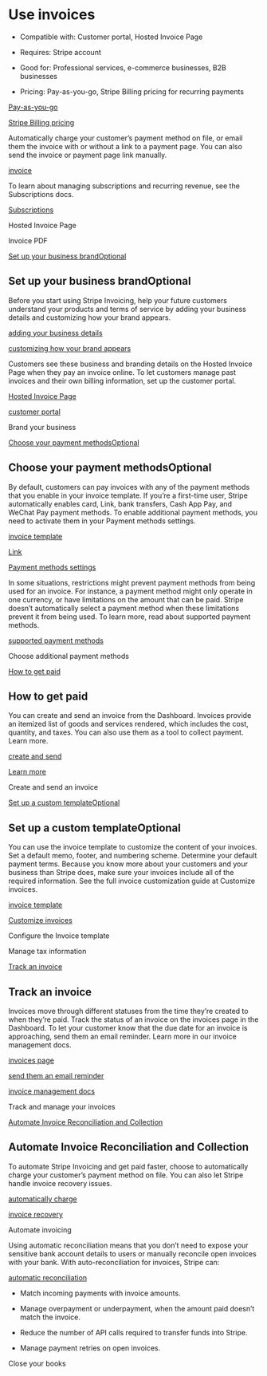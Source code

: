 # Use invoices

- Compatible with: Customer portal, Hosted Invoice Page

- Requires: Stripe account

- Good for: Professional services, e-commerce businesses, B2B businesses

- Pricing: Pay-as-you-go, Stripe Billing pricing for recurring payments

[Pay-as-you-go](https://stripe.com/pricing)

[Stripe Billing pricing](https://stripe.com/billing/pricing)

Automatically charge your customer’s payment method on file, or email them the invoice with or without a link to a payment page. You can also send the invoice or payment page link manually.

[invoice](/api/invoices)

To learn about managing subscriptions and recurring revenue, see the Subscriptions docs.

[Subscriptions](/billing)

Hosted Invoice Page

Invoice PDF

[Set up your business brandOptional](#establish-business)

## Set up your business brandOptional

Before you start using Stripe Invoicing, help your future customers understand your products and terms of service by adding your business details and customizing how your brand appears.

[adding your business details](https://dashboard.stripe.com/settings/account?support_details)

[customizing how your brand appears](https://dashboard.stripe.com/settings/branding)

Customers see these business and branding details on the Hosted Invoice Page when they pay an invoice online. To let customers manage past invoices and their own billing information, set up the customer portal.

[Hosted Invoice Page](/invoicing/hosted-invoice-page)

[customer portal](/no-code/customer-portal)

Brand your business

[Choose your payment methodsOptional](#payment-methods)

## Choose your payment methodsOptional

By default, customers can pay invoices with any of the payment methods that you enable in your invoice template. If you’re a first-time user, Stripe automatically enables card, Link, bank transfers, Cash App Pay, and WeChat Pay payment methods. To enable additional payment methods, you need to activate them in your Payment methods settings.

[invoice template](https://dashboard.stripe.com/settings/billing/invoice)

[Link](/payments/link)

[Payment methods settings](https://dashboard.stripe.com/settings/payment_methods)

In some situations, restrictions might prevent payment methods from being used for an invoice. For instance, a payment method might only operate in one currency, or have limitations on the amount that can be paid. Stripe doesn’t automatically select a payment method when these limitations prevent it from being used. To learn more, read about supported payment methods.

[supported payment methods](/invoicing/payment-methods#supported)

Choose additional payment methods

[How to get paid](#get-paid)

## How to get paid

You can create and send an invoice from the Dashboard. Invoices provide an itemized list of goods and services rendered, which includes the cost, quantity, and taxes. You can also use them as a tool to collect payment. Learn more.

[create and send](https://dashboard.stripe.com/invoices/create)

[Learn more](/invoicing/dashboard)

Create and send an invoice

[Set up a custom templateOptional](#custom-templates)

## Set up a custom templateOptional

You can use the invoice template to customize ​​the content of your invoices. Set a default memo, footer, and numbering scheme. Determine your default payment terms. Because you know more about your customers and your business than Stripe does, make sure your invoices include all of the required information. See the full invoice customization guide at Customize invoices.

[invoice template](https://dashboard.stripe.com/account/billing/invoice)

[Customize invoices](/invoicing/customize)

Configure the Invoice template

Manage tax information

[Track an invoice](#track-invoice)

## Track an invoice

Invoices move through different statuses from the time they’re created to when they’re paid. Track the status of an invoice on the invoices page in the Dashboard. To let your customer know that the due date for an invoice is approaching, send them an email reminder. Learn more in our invoice management docs.

[invoices page](https://dashboard.stripe.com/test/invoices)

[send them an email reminder](/invoicing/send-email)

[invoice management docs](/invoicing/dashboard/manage-invoices)

Track and manage your invoices

[Automate Invoice Reconciliation and Collection](#invoicing-plus)

## Automate Invoice Reconciliation and Collection

To automate Stripe Invoicing and get paid faster, choose to automatically charge your customer’s payment method on file. You can also let Stripe handle invoice recovery issues.

[automatically charge](/invoicing/automatic-charging)

[invoice recovery](/invoicing/automatic-collection)

Automate invoicing

Using automatic reconciliation means that you don’t need to expose your sensitive bank account details to users or manually reconcile open invoices with your bank. With auto-reconciliation for invoices, Stripe can:

[automatic reconciliation](/invoicing/automatic-reconciliation)

- Match incoming payments with invoice amounts.

- Manage overpayment or underpayment, when the amount paid doesn’t match the invoice.

- Reduce the number of API calls required to transfer funds into Stripe.

- Manage payment retries on open invoices.

Close your books
